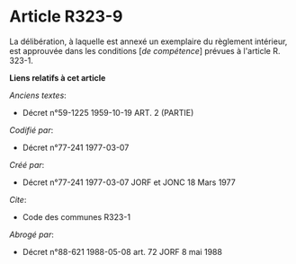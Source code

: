 # Article R323-9

La délibération, à laquelle est annexé un exemplaire du règlement intérieur, est approuvée dans les conditions [*de
compétence*] prévues à l'article R. 323-1.

**Liens relatifs à cet article**

_Anciens textes_:

  - Décret n°59-1225 1959-10-19 ART. 2 (PARTIE)

_Codifié par_:

  - Décret n°77-241 1977-03-07

_Créé par_:

  - Décret n°77-241 1977-03-07 JORF et JONC 18 Mars 1977

_Cite_:

  - Code des communes R323-1

_Abrogé par_:

  - Décret n°88-621 1988-05-08 art. 72 JORF 8 mai 1988
